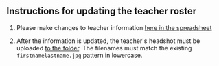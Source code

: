 
## Instructions for updating the teacher roster

1. Please make changes to teacher information [here in the spreadsheet](https://docs.google.com/spreadsheets/d/1DrVWUQ1RA2MmWtlO4CUUHd3OR5eGDwLvKL2he5XXxYY/edit#gid=0)

2. After the information is updated, the teacher's headshot must be uploaded [to the folder](https://github.com/MNDFL/mndfl-site/tree/master/assets/img/teachers/portraits). The filenames must match the existing `firstnamelastname.jpg` pattern in lowercase.
